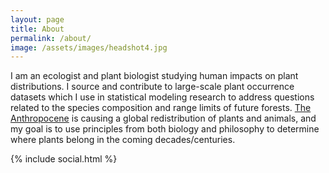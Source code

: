 ```yaml
---
layout: page
title: About
permalink: /about/
image: /assets/images/headshot4.jpg
---
```

I am an ecologist and plant biologist studying human impacts on plant distributions. 
I source and contribute to large-scale plant occurrence datasets which I use in statistical modeling research to address questions related to the species composition and range limits of future forests. 
<a href="http://dx.doi.org/10.1016/j.ancene.2017.09.001"> The Anthropocene</a> is causing a global redistribution of plants and animals, and my goal is to use principles from both biology and philosophy to determine where plants belong in the coming decades/centuries.
<!-- <span style="font-size:2em; text-align:center"><a href="/assets/documents/cv.pdf" target="_top"> C.V.</a></span> -->
{% include social.html %}

